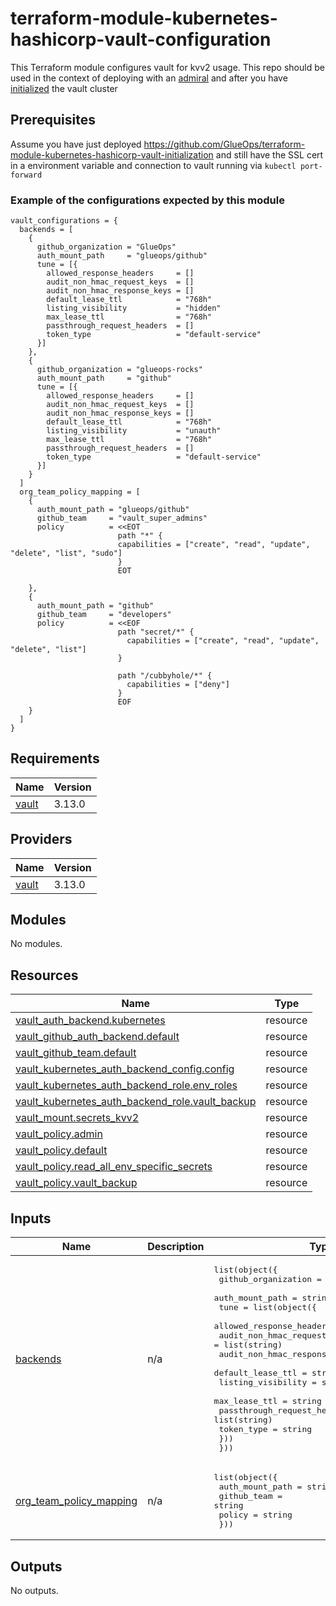 <!-- BEGIN_TF_DOCS -->
# terraform-module-kubernetes-hashicorp-vault-configuration

This Terraform module configures vault for kvv2 usage. This repo should be used in the context of deploying with an [admiral](https://github.com/glueops/admiral) and after you have [initialized](https://github.com/GlueOps/terraform-module-kubernetes-hashicorp-vault-initialization) the vault cluster

## Prerequisites

Assume you have just deployed <https://github.com/GlueOps/terraform-module-kubernetes-hashicorp-vault-initialization> and still have the SSL cert in a environment variable and connection to vault running via `kubectl port-forward`

### Example of the configurations expected by this module

```hcl
vault_configurations = {
  backends = [
    {
      github_organization = "GlueOps"
      auth_mount_path     = "glueops/github"
      tune = [{
        allowed_response_headers     = []
        audit_non_hmac_request_keys  = []
        audit_non_hmac_response_keys = []
        default_lease_ttl            = "768h"
        listing_visibility           = "hidden"
        max_lease_ttl                = "768h"
        passthrough_request_headers  = []
        token_type                   = "default-service"
      }]
    },
    {
      github_organization = "glueops-rocks"
      auth_mount_path     = "github"
      tune = [{
        allowed_response_headers     = []
        audit_non_hmac_request_keys  = []
        audit_non_hmac_response_keys = []
        default_lease_ttl            = "768h"
        listing_visibility           = "unauth"
        max_lease_ttl                = "768h"
        passthrough_request_headers  = []
        token_type                   = "default-service"
      }]
    }
  ]
  org_team_policy_mapping = [
    {
      auth_mount_path = "glueops/github"
      github_team     = "vault_super_admins"
      policy          = <<EOT
                        path "*" {
                        capabilities = ["create", "read", "update", "delete", "list", "sudo"]
                        }
                        EOT

    },
    {
      auth_mount_path = "github"
      github_team     = "developers"
      policy          = <<EOF
                        path "secret/*" {
                          capabilities = ["create", "read", "update", "delete", "list"]
                        }

                        path "/cubbyhole/*" {
                          capabilities = ["deny"]
                        }
                        EOF
    }
  ]
}
```

## Requirements

| Name | Version |
|------|---------|
| <a name="requirement_vault"></a> [vault](#requirement\_vault) | 3.13.0 |

## Providers

| Name | Version |
|------|---------|
| <a name="provider_vault"></a> [vault](#provider\_vault) | 3.13.0 |

## Modules

No modules.

## Resources

| Name | Type |
|------|------|
| [vault_auth_backend.kubernetes](https://registry.terraform.io/providers/hashicorp/vault/3.13.0/docs/resources/auth_backend) | resource |
| [vault_github_auth_backend.default](https://registry.terraform.io/providers/hashicorp/vault/3.13.0/docs/resources/github_auth_backend) | resource |
| [vault_github_team.default](https://registry.terraform.io/providers/hashicorp/vault/3.13.0/docs/resources/github_team) | resource |
| [vault_kubernetes_auth_backend_config.config](https://registry.terraform.io/providers/hashicorp/vault/3.13.0/docs/resources/kubernetes_auth_backend_config) | resource |
| [vault_kubernetes_auth_backend_role.env_roles](https://registry.terraform.io/providers/hashicorp/vault/3.13.0/docs/resources/kubernetes_auth_backend_role) | resource |
| [vault_kubernetes_auth_backend_role.vault_backup](https://registry.terraform.io/providers/hashicorp/vault/3.13.0/docs/resources/kubernetes_auth_backend_role) | resource |
| [vault_mount.secrets_kvv2](https://registry.terraform.io/providers/hashicorp/vault/3.13.0/docs/resources/mount) | resource |
| [vault_policy.admin](https://registry.terraform.io/providers/hashicorp/vault/3.13.0/docs/resources/policy) | resource |
| [vault_policy.default](https://registry.terraform.io/providers/hashicorp/vault/3.13.0/docs/resources/policy) | resource |
| [vault_policy.read_all_env_specific_secrets](https://registry.terraform.io/providers/hashicorp/vault/3.13.0/docs/resources/policy) | resource |
| [vault_policy.vault_backup](https://registry.terraform.io/providers/hashicorp/vault/3.13.0/docs/resources/policy) | resource |

## Inputs

| Name | Description | Type | Default | Required |
|------|-------------|------|---------|:--------:|
| <a name="input_backends"></a> [backends](#input\_backends) | n/a | <pre>list(object({<br>    github_organization = string<br>    auth_mount_path     = string<br>    tune = list(object({<br>      allowed_response_headers     = list(string)<br>      audit_non_hmac_request_keys  = list(string)<br>      audit_non_hmac_response_keys = list(string)<br>      default_lease_ttl            = string<br>      listing_visibility           = string<br>      max_lease_ttl                = string<br>      passthrough_request_headers  = list(string)<br>      token_type                   = string<br>    }))<br>  }))</pre> | n/a | yes |
| <a name="input_org_team_policy_mapping"></a> [org\_team\_policy\_mapping](#input\_org\_team\_policy\_mapping) | n/a | <pre>list(object({<br>    auth_mount_path = string<br>    github_team     = string<br>    policy          = string<br>  }))</pre> | n/a | yes |

## Outputs

No outputs.
<!-- END_TF_DOCS -->